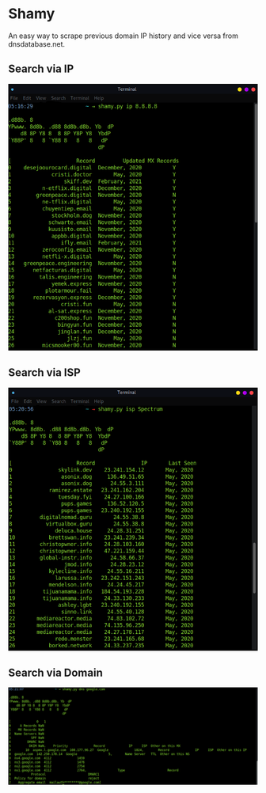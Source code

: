 # Shamy
An easy way to scrape previous domain IP history and vice versa from dnsdatabase.net. 
## Search via IP
![Alt text](https://github.com/X1pe0/shamy/blob/main/imgs/Screenshot%20at%202021-03-22%2017-20-40.png "Image")
## Search via ISP
![Alt text](https://github.com/X1pe0/shamy/blob/main/imgs/Screenshot%20at%202021-03-22%2017-21-30.png "Image")
## Search via Domain
![Alt text](https://github.com/X1pe0/shamy/blob/main/imgs/Screenshot%20at%202021-03-22%2017-22-27.png "Image")
